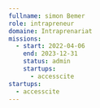```yaml
---
fullname: simon Bemer
role: intrapreneur
domaine: Intraprenariat
missions:
  - start: 2022-04-06
    end: 2023-12-31
    status: admin
    startups:
      - accesscite
startups:
  - accesscite
---
```

